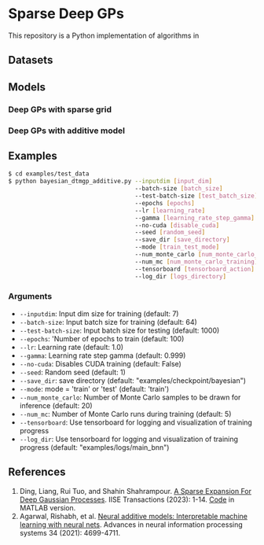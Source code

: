 # Sparse Deep GPs
This repository is a Python implementation of algorithms in 
## Datasets

## Models
### Deep GPs with sparse grid

### Deep GPs with additive model

## Examples
```bash
$ cd examples/test_data
$ python bayesian_dtmgp_additive.py --inputdim [input_dim] 
                                    --batch-size [batch_size]
                                    --test-batch-size [test_batch_size]
                                    --epochs [epochs]
                                    --lr [learning_rate]
                                    --gamma [learning_rate_step_gamma]
                                    --no-cuda [disable_cuda]
                                    --seed [random_seed]
                                    --save_dir [save_directory]
                                    --mode [train_test_mode]
                                    --num_monte_carlo [num_monte_carlo_inference]
                                    --num_mc [num_monte_carlo_training]
                                    --tensorboard [tensorboard_action]
                                    --log_dir [logs_directory]
```

### Arguments
- `--inputdim`: Input dim size for training (default: 7)
- `--batch-size`: Input batch size for training (default: 64)
- `--test-batch-size`: Input batch size for testing (default: 1000)
- `--epochs`: 'Number of epochs to train (default: 100)
- `--lr`: Learning rate (default: 1.0)
- `--gamma`: Learning rate step gamma (default: 0.999)
- `--no-cuda`: Disables CUDA training (default: False)
- `--seed`: Random seed (default: 1)
- `--save_dir`: save directory (default: "examples/checkpoint/bayesian")
- `--mode`: mode = 'train' or 'test' (default: 'train')
- `--num_monte_carlo`: Number of Monte Carlo samples to be drawn for inference (default: 20)
- `--num_mc`: Number of Monte Carlo runs during training (default: 5)
- `--tensorboard`: Use tensorboard for logging and visualization of training progress
- `--log_dir`: Use tensorboard for logging and visualization of training progress (default: "examples/logs/main_bnn")

## References
1. Ding, Liang, Rui Tuo, and Shahin Shahrampour. [A Sparse Expansion For Deep Gaussian Processes](https://www.tandfonline.com/doi/pdf/10.1080/24725854.2023.2210629). IISE Transactions (2023): 1-14. [Code](https://github.com/ldingaa/DGP_Sparse_Expansion) in MATLAB version.
2. Agarwal, Rishabh, et al. [Neural additive models: Interpretable machine learning with neural nets](https://proceedings.neurips.cc/paper/2021/file/251bd0442dfcc53b5a761e050f8022b8-Paper.pdf). Advances in neural information processing systems 34 (2021): 4699-4711.


